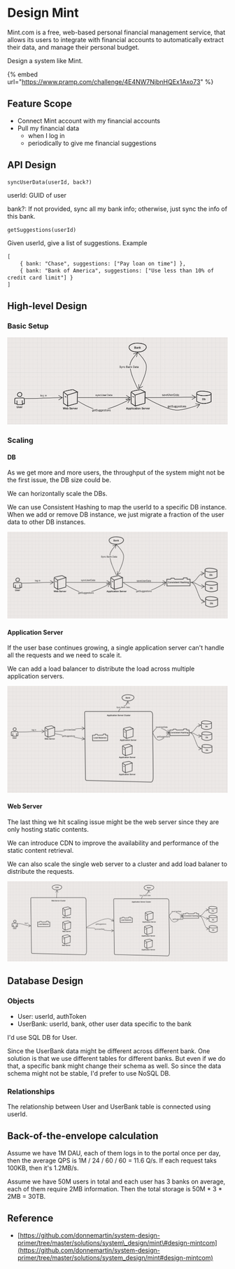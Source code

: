 # Design Mint

Mint.com is a free, web-based personal financial management service, that allows its users to integrate with financial accounts to automatically extract their data, and manage their personal budget.

Design a system like Mint.

{% embed url="https://www.pramp.com/challenge/4E4NW7NjbnHQEx1Axo73" %}

## Feature Scope

* Connect Mint account with my financial accounts
* Pull my financial data
  * when I log in
  * periodically to give me financial suggestions

## API Design

```text
syncUserData(userId, back?)
```

userId: GUID of user

bank?: If not provided, sync all my bank info; otherwise, just sync the info of this bank.

```text
getSuggestions(userId)
```

Given userId, give a list of suggestions. Example

```text
[
    { bank: "Chase", suggestions: ["Pay loan on time"] },
    { bank: "Bank of America", suggestions: ["Use less than 10% of credit card limit"] }
]
```

## High-level Design

### Basic Setup

![](../.gitbook/assets/image%20%2852%29.png)

### Scaling

#### DB

As we get more and more users, the throughput of the system might not be the first issue, the DB size could be.

We can horizontally scale the DBs.

We can use Consistent Hashing to map the userId to a specific DB instance. When we add or remove DB instance, we just migrate a fraction of the user data to other DB instances. 

![](../.gitbook/assets/image%20%2853%29.png)

#### Application Server

If the user base continues growing, a single application server can't handle all the requests and we need to scale it.

We can add a load balancer to distribute the load across multiple application servers.

![](../.gitbook/assets/image%20%2843%29.png)

#### Web Server

The last thing we hit scaling issue might be the web server since they are only hosting static contents.

We can introduce CDN to improve the availability and performance of the static content retrieval.

We can also scale the single web server to a cluster and add load balaner to distribute the requests.

![](../.gitbook/assets/image%20%2844%29.png)

## Database Design

### Objects

* User: userId, authToken
* UserBank: userId, bank, other user data specific to the bank

I'd use SQL DB for User.

Since the UserBank data might be different across different bank. One solution is that we use different tables for different banks. But even if we do that, a specific bank might change their schema as well. So since the data schema might not be stable, I'd prefer to use NoSQL DB.

### Relationships

The relationship between User and UserBank table is connected using userId.

## Back-of-the-envelope calculation

Assume we have 1M DAU, each of them logs in to the portal once per day, then the average QPS is 1M / 24 / 60 / 60 = 11.6 Q/s. If each request taks 100KB, then it's 1.2MB/s.

Assume we have 50M users in total and each user has 3 banks on average, each of them require 2MB information. Then the total storage is 50M \* 3 \* 2MB = 30TB.

## Reference

* [https://github.com/donnemartin/system-design-primer/tree/master/solutions/system\_design/mint\#design-mintcom](https://github.com/donnemartin/system-design-primer/tree/master/solutions/system_design/mint#design-mintcom)

